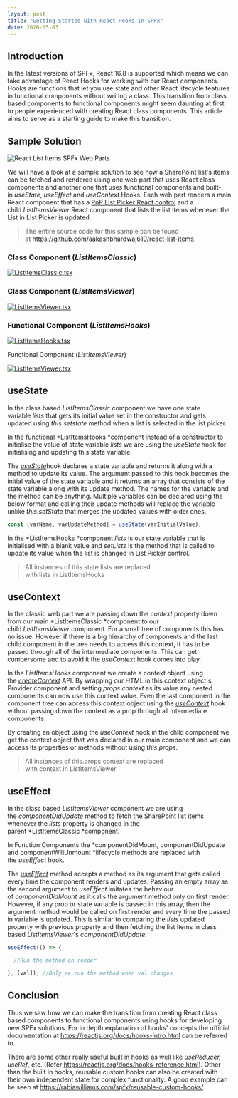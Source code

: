 ```yaml
---
layout: post
title: "Getting Started with React Hooks in SPFx"
date: 2020-05-03
---
```


Introduction
------------

In the latest versions of SPFx, React 16.8 is supported which means we can take advantage of React Hooks for working with our React components. Hooks are functions that let you use state and other React lifecycle features in functional components without writing a class. This transition from class based components to functional components might seem daunting at first to people experienced with creating React class components. This article aims to serve as a starting guide to make this transition.

Sample Solution
---------------

![React List Items SPFx Web Parts](https://media-exp1.licdn.com/dms/image/C5612AQGg8v2KuTL04Q/article-inline_image-shrink_1500_2232/0?e=1596672000&v=beta&t=Aq6qrJF-imBmo1TOSF0MtoYgu_PxIokBPIZVtSbxoCU)

We will have a look at a sample solution to see how a SharePoint list's items can be fetched and rendered using one web part that uses React class components and another one that uses functional components and built-in *useState*, *useEffect* and *useContext* Hooks. Each web part renders a main React component that has a [PnP List Picker React control](https://sharepoint.github.io/sp-dev-fx-controls-react/controls/ListPicker) and a child *ListItemsViewer* React component that lists the list items whenever the List in List Picker is updated.

> The entire source code for this sample can be found at <https://github.com/aakashbhardwaj619/react-list-items>.

### Class Component (*ListItemsClassic*)

[![ListItemsClassic.tsx](https://media-exp1.licdn.com/dms/image/C5612AQFNUU9RCvYkhQ/article-inline_image-shrink_1500_2232/0?e=1596672000&v=beta&t=jRhdfV7YbaYZbu60RbNBoUfmJ2tBtQU91hpmdbvwFX4)](http://github.com/aakashbhardwaj619/react-list-items/blob/master/src/webparts/listItemsClassic/components/ListItemsClassic.tsx)

### Class Component (*ListItemsViewer*)

[![ListItemsViewer.tsx](https://media-exp1.licdn.com/dms/image/C5612AQFI-eMyyGMMQw/article-inline_image-shrink_1500_2232/0?e=1596672000&v=beta&t=AA-GKCmn34hI2RECjWHNy46R402UKx8lGHbPN2ZYWug)](http://github.com/aakashbhardwaj619/react-list-items/blob/master/src/webparts/listItemsClassic/components/ListItemsViewer.tsx)

### Functional Component (*ListItemsHooks*)

[![ListItemsHooks.tsx](https://media-exp1.licdn.com/dms/image/C5612AQFqyUp6AUbl5w/article-inline_image-shrink_1500_2232/0?e=1596672000&v=beta&t=eHzSO5h3XbzR-ZDfRH_cYecfyL__Ix7pbY8JqKRm4C8)](http://github.com/aakashbhardwaj619/react-list-items/blob/master/src/webparts/listItemsHooks/components/ListItemsHooks.tsx)

Functional Component (*ListItemsViewer*)

[![ListItemsViewer.tsx](https://media-exp1.licdn.com/dms/image/C5612AQEkuXlvhJkeRQ/article-inline_image-shrink_1500_2232/0?e=1596672000&v=beta&t=g_sIfL2hLu2tpVkoE4w3sbCMbdNSCf8VgCfoe-E8Dpk)](http://github.com/aakashbhardwaj619/react-list-items/blob/master/src/webparts/listItemsHooks/components/ListItemsViewer.tsx)

useState
--------

In the class based *ListItemsClassic* component we have one state variable *lists* that gets its initial value set in the constructor and gets updated using *this.setstate* method when a list is selected in the list picker.

In the functional *ListItemsHooks *component instead of a constructor to initialise the value of state variable *lists* we are using the *useState* hook for initialising and updating this state variable.

The [*useState*](https://reactjs.org/docs/hooks-state.html)hook declares a state variable and returns it along with a method to update its value. The argument passed to this hook becomes the initial value of the state variable and it returns an array that consists of the state variable along with its update method. The names for the variable and the method can be anything. Multiple variables can be declared using the below format and calling their update methods will replace the variable unlike *this.setState* that merges the updated values with older ones.

```TypeScript
const [varName, varUpdateMethod] = useState(varInitialValue);
```

In the *ListItemsHooks *component *lists* is our state variable that is initialised with a blank value and *setLists* is the method that is called to update its value when the list is changed in List Picker control.

> All instances of this.state.lists are replaced with lists in ListItemsHooks

useContext
----------

In the classic web part we are passing down the *context* property down from our main *ListItemsClassic *component to our child *ListItemsViewer* component. For a small tree of components this has no issue. However if there is a big hierarchy of components and the last child component in the tree needs to access this context, it has to be passed through all of the intermediate components. This can get cumbersome and to avoid it the *useContext* hook comes into play.

In the *ListItemsHooks* component we create a context object using the [*createContext*](https://reactjs.org/docs/context.html#reactcreatecontext) API. By wrapping our HTML in this context object's Provider component and setting *props.context* as its value any nested components can now use this context value. Even the last component in the component tree can access this context object using the [*useContext*](https://reactjs.org/docs/hooks-reference.html#usecontext) hook without passing down the context as a prop through all intermediate components.

By creating an object using the *useContext* hook in the child component we get the context object that was declared in our main component and we can access its properties or methods without using *this.props*.

> All instances of this.props.context are replaced with context in ListItemsViewer

useEffect
---------

In the class based *ListItemsViewer* component we are using the *componentDidUpdate* method to fetch the SharePoint list items whenever the *lists* property is changed in the parent *ListItemsClassic *component.

In Function Components the *componentDidMount, componentDidUpdate and componentWillUnmount *lifecycle methods are replaced with the *useEffect* hook.

The [*useEffect*](https://reactjs.org/docs/hooks-effect.html) method accepts a method as its argument that gets called every time the component renders and updates. Passing an empty array as the second argument to *useEffect* imitates the behaviour of *componentDidMount* as it calls the argument method only on first render. However, if any prop or state variable is passed in this array, then the argument method would be called on first render and every time the passed in variable is updated. This is similar to comparing the *lists* updated property with previous property and then fetching the list items in class based *ListItemsViewer*'s *componentDidUpdate.*

```TypeScript
useEffect(() => {

  //Run the method on render

}, [val]); //Only re run the method when val changes
```

Conclusion
----------

Thus we saw how we can make the transition from creating React class based components to functional components using hooks for developing new SPFx solutions. For in depth explanation of hooks' concepts the official documentation at <https://reactjs.org/docs/hooks-intro.html> can be referred to.

There are some other really useful built in hooks as well like *useReducer, useRef*, etc. (Refer <https://reactjs.org/docs/hooks-reference.html>). Other than the built in hooks, reusable custom hooks can also be created with their own independent state for complex functionality. A good example can be seen at <https://rabiawilliams.com/spfx/reusable-custom-hooks/>.
